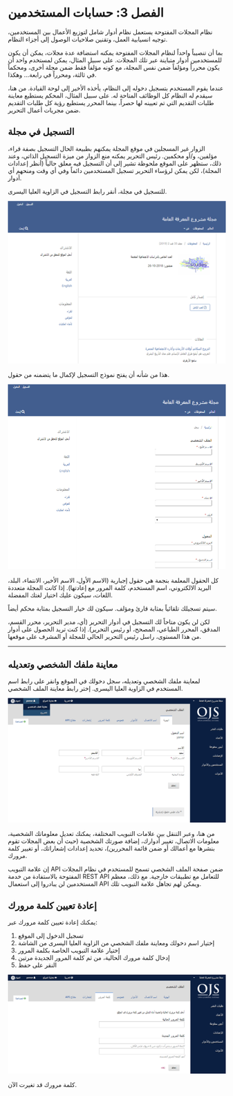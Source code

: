 # الفصل 3: حسابات المستخدمين

نظام المجلات المفتوحة يستعمل نظام أدوار شامل لتوزيع الأعمال بين المستخدمين، توجيه انسيابية العمل، وتقنين صلاحيات الوصول إلى أجزاء النظام.

بما أن تنصيباً واحداً لنظام المجلات المفتوحة يمكنه استضافة عدة مجلات، يمكن أن يكون للمستخدمين أدوار متباينة عبر تلك المجلات. على سبيل المثال، يمكن لمستخدم واحد أن يكون محرراً ومؤلفاً ضمن نفس المجلة، مع كونه مؤلفاً فقط ضمن مجلة أخرى، ومحكماً في ثالثة، ومحرراً في رابعة... وهكذا.

عندما يقوم المستخدم بتسجيل دخوله إلى النظام، يأخذه الأخير إلى لوحة القيادة. من هنا، سيقدم له النظام كل الوظائف المتاحة له. على سبيل المثال، المحكم يستطيع معاينة طلبات التقديم التي تم تعيينه لها حصراً، بينما المحرر يستطيع رؤية كل طلبات التقديم ضمن مجريات أعمال التحرير.

## التسجيل في مجلة

الزوار غير المسجلين في موقع المجلة يمكنهم بطبيعة الحال التسجيل بصفة قراء، مؤلفين، و/أو محكمين. رئيس التحرير يمكنه منع الزوار من ميزة التسجيل الذاتي، وعند ذلك، ستظهر على الموقع ملحوظة تشير إلى أن التسجيل فيه معلق حالياً (أنظر إعدادات المجلة)، لكن يمكن لرؤساء التحرير تسجيل المستخدمين دائماً وفي أي وقت ومنحهم أي أدوار.

للتسجيل في مجلة، أنقر رابط التسجيل في الزاوية العليا اليسرى.

![](./assets/learning-ojs-3-registration.png)

هذا من شأنه أن يفتح نموذج التسجيل لإكمال ما يتضمنه من حقول.

![](./assets/learning-ojs-3-registration-form.png)

كل الحقول المعلمة بنجمة هي حقول إجبارية (الاسم الأول، الاسم الأخير، الانتماء، البلد، البريد الالكتروني، اسم المستخدم، كلمة المرور مع إعادتها). إذا كانت المجلة متعددة اللغات، سيكون عليك اختيار لغتك المفضلة.

سيتم تسجيلك تلقائياً بمثابة قارئ ومؤلف. سيكون لك خيار التسجيل بمثابة محكم أيضاً.

لكن لن يكون متاحاً لك التسجيل في أدوار التحرير (أي، مدير التحرير، محرر القسم، المدقق، المحرر الطباعي، المصحح، أو رئيس التحرير). إذا كنت تريد الحصول على أدوار من هذا المستوى، راسل رئيس التحرير الحالي للمجلة أو المشرف على موقعها.

<hr />

## معاينة ملفك الشخصي وتعديله

لمعاينة ملفك الشخصي وتعديله، سجل دخولك في الموقع وانقر على رابط اسم المستخدم في الزاوية العليا اليسرى. إختر رابط معاينة الملف الشخصي.

![](./assets/learning-ojs3.1-ed-view-profile.png)

من هنا، وعبر التنقل بين علامات التبويب المختلفة، يمكنك تعديل معلوماتك الشخصية، معلومات الاتصال، تغيير أدوارك، إضافة صورتك الشخصية \(حيث أن بعض المجلات تقوم بنشرها مع أعمالك أو ضمن قائمة المحررين\)، تحديد إعدادات إشعاراتك، أو تغيير كلمة مرورك.

إن علامة التبويب API ضمن صفحة الملف الشخصي تسمح للمستخدم في نظام المجلات المفتوحة بالاستفادة من خدمة REST API للتعامل مع تطبيقات خارجية. مع ذلك، معظم المستخدمين لن يبادروا إلى استعمال API ويمكن لهم تجاهل علامة التبويب تلك.

## إعادة تعيين كلمة مرورك

يمكنك إعادة تعيين كلمة مرورك عبر:

1. تسجيل الدخول إلى الموقع
2. إختيار اسم دخولك ومعاينة ملفك الشخصي من الزاوية العليا اليسرى من الشاشة
3. إختيار علامة التبويب الخاصة بكلمة المرور
4. إدخال كلمة مرورك الحالية، من ثم كلمة المرور الجديدة مرتين
5. النقر على حفظ

![](./assets/learning-ojs3.1-ed-change-pw.png)

كلمة مرورك قد تغيرت الآن.
